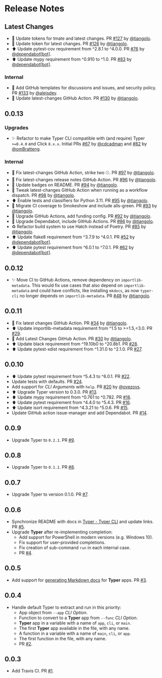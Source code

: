 # Release Notes

## Latest Changes

* 👷 Update tokens for tmate and latest changes. PR [#127](https://github.com/tiangolo/typer-cli/pull/127) by [@tiangolo](https://github.com/tiangolo).
* 👷 Update token for latest changes. PR [#126](https://github.com/tiangolo/typer-cli/pull/126) by [@tiangolo](https://github.com/tiangolo).
* ⬆️ Update pytest-cov requirement from ^2.8.1 to ^4.0.0. PR [#76](https://github.com/tiangolo/typer-cli/pull/76) by [@dependabot[bot]](https://github.com/apps/dependabot).
* ⬆️ Update mypy requirement from ^0.910 to ^1.0. PR [#83](https://github.com/tiangolo/typer-cli/pull/83) by [@dependabot[bot]](https://github.com/apps/dependabot).

### Internal

* 🔧 Add GitHub templates for discussions and issues, and security policy. PR [#133](https://github.com/tiangolo/typer-cli/pull/133) by [@alejsdev](https://github.com/alejsdev).
* 👷 Update latest-changes GitHub Action. PR [#130](https://github.com/tiangolo/typer-cli/pull/130) by [@tiangolo](https://github.com/tiangolo).

## 0.0.13

### Upgrades

* ✨ Refactor to make Typer CLI compatible with (and require) Typer `>=0.4.0` and Click `8.x.x`. Initial PRs [#67](https://github.com/tiangolo/typer-cli/pull/67) by [@cdcadman](https://github.com/cdcadman) and [#82](https://github.com/tiangolo/typer-cli/pull/82) by [@omBratteng](https://github.com/omBratteng).

### Internal

* 💚 Fix latest-changes GitHub Action, strike two ⚾. PR [#97](https://github.com/tiangolo/typer-cli/pull/97) by [@tiangolo](https://github.com/tiangolo).
* 💚 Fix latest-changes release notes GitHub Action. PR [#96](https://github.com/tiangolo/typer-cli/pull/96) by [@tiangolo](https://github.com/tiangolo).
* 📝 Update badges on README. PR [#94](https://github.com/tiangolo/typer-cli/pull/94) by [@tiangolo](https://github.com/tiangolo).
* 👷 Tweak latest-changes GitHub Action when running as a workflow dispatch. PR [#98](https://github.com/tiangolo/typer-cli/pull/98) by [@tiangolo](https://github.com/tiangolo).
* ⬆️ Enable tests and classifiers for Python 3.11. PR [#95](https://github.com/tiangolo/typer-cli/pull/95) by [@tiangolo](https://github.com/tiangolo).
* 👷 Migrate CI coverage to Smokeshow and include alls-green. PR [#93](https://github.com/tiangolo/typer-cli/pull/93) by [@tiangolo](https://github.com/tiangolo).
* 👷 Upgrade GitHub Actions, add funding config. PR [#92](https://github.com/tiangolo/typer-cli/pull/92) by [@tiangolo](https://github.com/tiangolo).
* 👷 Upgrade Dependabot, include GitHub Actions. PR [#86](https://github.com/tiangolo/typer-cli/pull/86) by [@tiangolo](https://github.com/tiangolo).
* ♻️ Refactor build system to use Hatch instead of Poetry. PR [#85](https://github.com/tiangolo/typer-cli/pull/85) by [@tiangolo](https://github.com/tiangolo).
* ⬆️ Update flake8 requirement from ^3.7.9 to ^4.0.1. PR [#52](https://github.com/tiangolo/typer-cli/pull/52) by [@dependabot[bot]](https://github.com/apps/dependabot).
* ⬆️ Update pytest requirement from ^6.0.1 to ^7.0.1. PR [#62](https://github.com/tiangolo/typer-cli/pull/62) by [@dependabot[bot]](https://github.com/apps/dependabot).

## 0.0.12

* ✨ Move CI to GitHub Actions, remove dependency on `importlib-metadata`. This would fix use cases that also depend on `importlib-metadata` and could have conflicts, like installing `mkdocs`, as now `typer-cli` no longer depends on `importlib-metadata`. PR [#48](https://github.com/tiangolo/typer-cli/pull/48) by [@tiangolo](https://github.com/tiangolo).

## 0.0.11

* 🐛 Fix latest changes GitHub Action. PR [#34](https://github.com/tiangolo/typer-cli/pull/34) by [@tiangolo](https://github.com/tiangolo).
* ⬆️ Update importlib-metadata requirement from ^1.5 to >=1.5,<3.0. PR [#29](https://github.com/tiangolo/typer-cli/pull/29).
* 👷 Add Latest Changes GitHub Action. PR [#30](https://github.com/tiangolo/typer-cli/pull/30) by [@tiangolo](https://github.com/tiangolo).
* ⬆️ Update black requirement from ^19.10b0 to ^20.8b1. PR [#28](https://github.com/tiangolo/typer-cli/pull/28).
* ⬆️ Update pytest-xdist requirement from ^1.31.0 to ^2.1.0. PR [#27](https://github.com/tiangolo/typer-cli/pull/27).

## 0.0.10

* ⬆️ Update pytest requirement from ^5.4.3 to ^6.0.1. PR [#22](https://github.com/tiangolo/typer-cli/pull/22).
* Update tests with defaults. PR [#24](https://github.com/tiangolo/typer-cli/pull/24).
* Add support for *CLI Arguments* with `help`. PR [#20](https://github.com/tiangolo/typer-cli/pull/20) by [@ovezovs](https://github.com/ovezovs).
* ⬆ Upgrade Typer version to 0.3.0. PR [#13](https://github.com/tiangolo/typer-cli/pull/13).
* ⬆️ Update mypy requirement from ^0.761 to ^0.782. PR [#18](https://github.com/tiangolo/typer-cli/pull/18).
* ⬆️ Update pytest requirement from ^4.4.0 to ^5.4.3. PR [#16](https://github.com/tiangolo/typer-cli/pull/16).
* ⬆️ Update isort requirement from ^4.3.21 to ^5.0.6. PR [#15](https://github.com/tiangolo/typer-cli/pull/15).
* Update GitHub action issue-manager and add Dependabot. PR [#14](https://github.com/tiangolo/typer-cli/pull/14).

## 0.0.9

* Upgrade Typer to `0.2.1`. PR [#9](https://github.com/tiangolo/typer-cli/pull/9).

## 0.0.8

* Upgrade Typer to `0.1.1`. PR [#8](https://github.com/tiangolo/typer-cli/pull/8).

## 0.0.7

* Upgrade Typer to version 0.1.0. PR [#7](https://github.com/tiangolo/typer-cli/pull/7).

## 0.0.6

* Synchronize README with docs in [Typer - Typer CLI](https://typer.tiangolo.com/typer-cli/) and update links. PR [#5](https://github.com/tiangolo/typer-cli/pull/5).
* Upgrade **Typer** after re-implementing completion:
    * Add support for PowerShell in modern versions (e.g. Windows 10).
    * Fix support for user-provided completions.
    * Fix creation of sub-command `run` in each internal case.
    * PR [#4](https://github.com/tiangolo/typer-cli/pull/4).

## 0.0.5

* Add support for [generating Markdown docs](https://github.com/tiangolo/typer-cli#generate-docs) for **Typer** apps. PR [#3](https://github.com/tiangolo/typer-cli/pull/3).

## 0.0.4

* Handle default Typer to extract and run in this priority:
    * App object from `--app` *CLI Option*.
    * Function to convert to a **Typer** app from `--func` *CLI Option*.
    * **Typer** app in a variable with a name of `app`, `cli`, or `main`.
    * The first **Typer** app available in the file, with any name.
    * A function in a variable with a name of `main`, `cli`, or `app`.
    * The first function in the file, with any name.
    * PR [#2](https://github.com/tiangolo/typer-cli/pull/2).

## 0.0.3

* Add Travis CI. PR [#1](https://github.com/tiangolo/typer-cli/pull/1).
